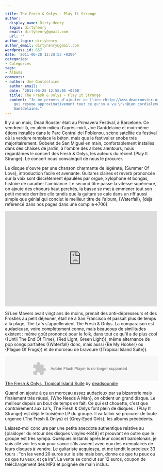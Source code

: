```yaml
---

title: The Fresh & Onlys - Play It Strange
author:
  display_name: Dirty Henry
  login: dirtyhenry
  email: dirtyhenry@gmail.com
  url: ''
author_login: dirtyhenry
author_email: dirtyhenry@gmail.com
wordpress_id: 857
date: '2011-06-28 12:28:53 +0200'
categories:
- Catégories
tags:
- Albums
comments:
- author: Joe Gantdelaine
  author_email: ''
  date: '2011-06-28 12:58:05 +0200'
  title: The Fresh & Onlys - Play It Strange
  content: "Je me permets d'ajouter ce [lien->http://www.deadrooster.org/Primavera],
    qui résume approximativement tout ce qu'on a vu.\r\nBien cordialement, ton ami
    Gantdelaine."
---
```

Il y a un mois, Dead Rooster était au Primavera Festival, à Barcelone. Ce vendredi-là, en plein milieu d'après-midi, Joe Gantdelaine et moi-même étions installés dans le Parc Central del Poblenou, scène satellite du festival où la verdure remplace le béton, mais que le festivalier snobe très majoritairement. Gobelet de San Miguel en main, confortablement installés dans des chaises de jardin, à l'ombre des arbres alentours, nous regardâmes le concert des Fresh & Onlys, les auteurs du récent {Play It Strange}. Le concert nous convainquit de nous le procurer.

Le disque s'ouvre par une chanson charmante de légéreté, {Summer Of Love}, introduction facile et avenante. Guitares claires et reverb prononcée sur la voix sont discrètement épaulées par orgue, xylophone et bongas, histoire de caraïber l'ambiance. Le second titre passe la vitesse supérieure, on ajoute des choeurs haut perchés, la basse se met à emmener tout son petit monde derrière elle tandis que la guitare se cale dans un riff aussi simple que génial qui conclut le meilleur titre de l'album, {Waterfall}, [déjà référencé dans nos pages dans une compile->706].

<iframe width="500" height="314" src="http://www.youtube.com/embed/Q2G4ETZvJjU" frameborder="0" allowfullscreen></iframe>

Si Lee Mavers avait vingt ans de moins, prenait des anti-dépresseurs et des Frosties au petit déjeuner, était né à San Francisco et passait plus de temps à la plage, The La's s'appelleraient The Fresh & Onlys. La comparaison est audacieuse, voire complètement conne, mais beaucoup de similitudes existent : même goût prononcé pour le folk, dans tout ce qu'il a de plus cool ({Until The End Of Time}, {Red Light, Green Light}), même alternance de pop songs parfaites ({Waterfall} donc, mais aussi {Be My Hooker} ou {Plague Of Frogs}) et de morceau de bravoure ({Tropical Island Suite}). 

<object height="81" width="100%"> <param name="movie" value="http://player.soundcloud.com/player.swf?url=http%3A%2F%2Fapi.soundcloud.com%2Ftracks%2F14414392"></param> <param name="allowscriptaccess" value="always"></param> <embed allowscriptaccess="always" height="81" src="http://player.soundcloud.com/player.swf?url=http%3A%2F%2Fapi.soundcloud.com%2Ftracks%2F14414392" type="application/x-shockwave-flash" width="100%"></embed> </object>  <span><a href="http://soundcloud.com/deadsoundie/04-tropical-island-suite">The Fresh & Onlys, Tropical Island Suite</a> by <a href="http://soundcloud.com/deadsoundie">deadsoundie</a></span> 

Quand on ajoute à ça un morceau assez audacieux par sa bizarrerie mais finalement très réussi, {Who Needs A Man}, on obtient un grand disque. Le meilleur depuis un bout de temps en fait. Ce qui est chouette, c'est que contrairement aux La's, The Fresh & Onlys font plein de disques : {Play It Strange} est déjà le troisième LP du groupe. Il va falloir se procurer de toute urgence {The Fresh & Onlys} et {Grey-Eyed Girls}, les albums précédents.

Laissez-moi conclure par une petite anecdote authentique relative au [plaidoyer du retour des disques vinyles->849] et prouvant en outre que le groupe est très sympa. Quelques instants après leur concert barcelonais, je suis allé voir les voir pour savoir s'ils avaient avec eux des exemplaires de leurs disques à vendre. Le guitariste acquiesça, et me tendit le précieux 33 tours : "on les vend 20 euros sur le site mais bon, donne ce que tu peux ou ce que tu veux, et ça ira". La vente se conclut sur 12 euros, coupon de téléchargement des MP3 et poignée de main inclus.

